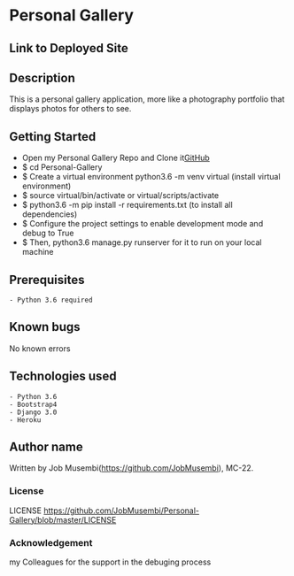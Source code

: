 # Personal Gallery

## Link to Deployed Site

## Description

This is a personal gallery application, more like a photography portfolio that displays photos for others to see.

## Getting Started

* Open my Personal Gallery Repo and Clone it[GitHub](https://github.com/JobMusembi/Personal-Gallery)
* $ cd Personal-Gallery
* $ Create a virtual environment python3.6 -m venv virtual (install virtual environment)
* $ source virtual/bin/activate or virtual/scripts/activate
* $ python3.6 -m pip install -r requirements.txt (to install all dependencies)
* $ Configure the project settings to enable development mode and debug to True
* $ Then, python3.6 manage.py runserver for it to run on your local machine

## Prerequisites

    - Python 3.6 required

## Known bugs
No known errors

## Technologies used
    - Python 3.6
    - Bootstrap4
    - Django 3.0
    - Heroku

## Author name

Written by Job Musembi(https://github.com/JobMusembi), MC-22.

### License

LICENSE https://github.com/JobMusembi/Personal-Gallery/blob/master/LICENSE

### Acknowledgement

my Colleagues for the support in the debuging process
